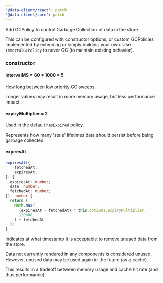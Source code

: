 ```yaml
---
'@data-client/react': patch
'@data-client/core': patch
---
```


Add GCPolicy to control Garbage Collection of data in the store.

This can be configured with constructor options, or custom GCPolicies implemented by extending
or simply building your own. Use `ImmortalGCPolicy` to never GC (to maintain existing behavior).

### constructor

#### intervalMS = 60 \* 1000 \* 5

How long between low priority GC sweeps.

Longer values may result in more memory usage, but less performance impact.

#### expiryMultiplier = 2

Used in the default `hasExpired` policy.

Represents how many 'stale' lifetimes data should persist before being
garbage collected.

#### expiresAt

```typescript
expiresAt({
    fetchedAt,
    expiresAt,
}: {
  expiresAt: number;
  date: number;
  fetchedAt: number;
}): number {
  return (
    Math.max(
      (expiresAt - fetchedAt) * this.options.expiryMultiplier,
      120000,
    ) + fetchedAt
  );
}
```

Indicates at what timestamp it is acceptable to remove unused data from the store.

Data not currently rendered in any components is considered unused. However, unused
data may be used again in the future (as a cache).

This results in a tradeoff between memory usage and cache hit rate (and thus performance).